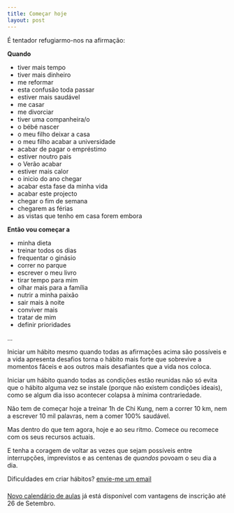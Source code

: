 ```yaml
---
title: Começar hoje
layout: post
---
```

É tentador refugiarmo-nos na afirmação: 

**Quando**

+  tiver mais tempo 
+  tiver mais dinheiro 
+  me reformar
+  esta confusão toda passar  
+  estiver mais saudável
+  me casar
+  me divorciar
+  tiver uma companheira/o
+  o bébé nascer
+  o meu filho deixar a casa 
+  o meu filho acabar a universidade
+  acabar de pagar o empréstimo 
+  estiver noutro pais
+  o Verão acabar
+  estiver mais calor
+  o inicio do ano chegar
+  acabar esta fase da minha vida
+  acabar este projecto 
+  chegar o fim de semana 
+  chegarem as férias 
+  as vistas que tenho em casa forem embora

**Então vou começar a** 

+  minha dieta
+  treinar todos os dias
+  frequentar o ginásio
+  correr no parque
+  escrever o meu livro
+  tirar tempo para mim
+  olhar mais para a família
+  nutrir a minha paixão
+  sair mais à noite
+  conviver mais
+  tratar de mim 
+  definir prioridades

...

Iniciar um hábito mesmo quando todas as afirmações acima são possíveis e a vida apresenta desafios torna o hábito mais forte que sobrevive a momentos fáceis e aos outros mais desafiantes que a vida nos coloca.  

Iniciar um hábito quando todas as condições estão reunidas não só evita que o hábito alguma vez se instale (porque não existem condições ideais), como se algum dia isso acontecer colapsa à mínima contrariedade.

Não tem de começar hoje a treinar 1h de Chi Kung, nem a correr 10 km, nem a escrever 10 mil palavras, nem a comer 100% saudável. 

Mas dentro do que tem agora, hoje e ao seu ritmo. Comece ou recomece com os seus recursos actuais.

E tenha a coragem de voltar as vezes que sejam possíveis entre interrupções, imprevistos e as centenas de *quandos* povoam o seu dia a dia. 

Dificuldades em criar hábitos? [envie-me um email](http://devagar.org/contato.html)

###

[Novo calendário de aulas](http://devagar.org/aulas.html) já está disponível com vantagens de inscrição até 26 de Setembro. 